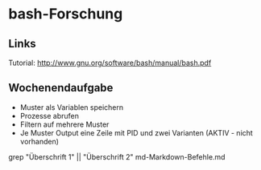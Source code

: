 # bash-Forschung

## Links
Tutorial: <http://www.gnu.org/software/bash/manual/bash.pdf>

## Wochenendaufgabe
- Muster als Variablen speichern
- Prozesse abrufen
- Filtern auf mehrere Muster
- Je Muster Output eine Zeile mit PID und zwei Varianten (AKTIV - nicht vorhanden)


grep "Überschrift 1"  ||  "Überschrift 2" md-Markdown-Befehle.md